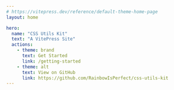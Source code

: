 ```yaml
---
# https://vitepress.dev/reference/default-theme-home-page
layout: home

hero:
  name: "CSS Utils Kit"
  text: "A VitePress Site"
  actions:
    - theme: brand
      text: Get Started
      link: /getting-started
    - theme: alt
      text: View on GitHub
      link: https://github.com/RainbowIsPerfect/css-utils-kit
---
```


